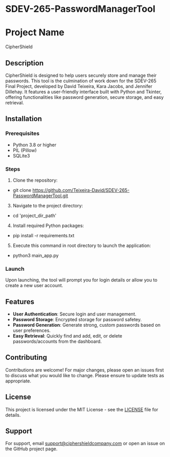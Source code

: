 # SDEV-265-PasswordManagerTool
# Project Name
CipherShield

## Description
CipherShield is designed to help users securely store and manage their passwords. This tool is the culmination of work down for the SDEV-265 Final Project, developed by David Teixeira, Kara Jacobs, and Jennifer Dillehay. It features a user-friendly interface built with Python and Tkinter, offering functionalities like password generation, secure storage, and easy retrieval.

## Installation

### Prerequisites
- Python 3.8 or higher
- PIL (Pillow)
- SQLite3

### Steps
1. Clone the repository:
  - git clone https://github.com/Teixeira-David/SDEV-265-PasswordManagerTool.git
3. Navigate to the project directory:
  - cd 'project_dir_path'
4. Install required Python packages:
  - pip install -r requirements.txt
5. Execute this command in root directory to launch the application:
  - python3 main_app.py

### Launch
Upon launching, the tool will prompt you for login details or allow you to create a new user account.

## Features
- **User Authentication**: Secure login and user management.
- **Password Storage**: Encrypted storage for password safetey.
- **Password Generation**: Generate strong, custom passwords based on user preferences.
- **Easy Retrieval**: Quickly find and add, edit, or delete passwords/accounts from the dashboard.

## Contributing
Contributions are welcome! For major changes, please open an issues first to discuss what you would like to change. Please ensure to update tests as appropriate.

## License
This project is licensed under the MIT License - see the [LICENSE](LICENSE.md) file for details.

## Support
For support, email [support@ciphershieldcompany.com](mailto:support@ciphershieldcompany.com) or open an issue on the GitHub project page.